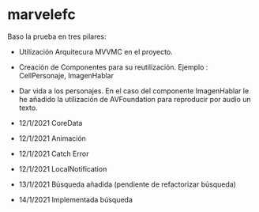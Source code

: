 # marvelefc

Baso la prueba en tres pilares:

- Utilización Arquitecura MVVMC en el proyecto.

- Creación de Componentes para su reutilización. Ejemplo : CellPersonaje, ImagenHablar

- Dar vida a los personajes. En el caso del componente ImagenHablar le he añadido
la utilización de AVFoundation para reproducir por audio un texto.

- 12/1/2021 CoreData

- 12/1/2021  Animación

- 12/1/2021  Catch Error

- 12/1/2021 LocalNotification

- 13/1/2021 Búsqueda añadida (pendiente de refactorizar búsqueda)

- 14/1/2021 Implementada búsqueda
